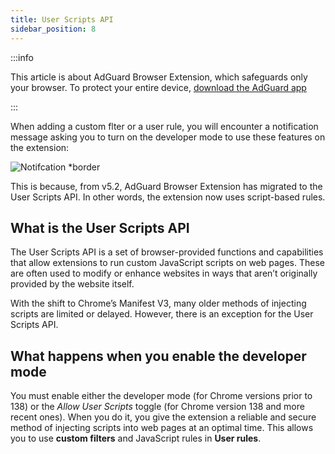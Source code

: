 ```yaml
---
title: User Scripts API
sidebar_position: 8
---
```


:::info

This article is about AdGuard Browser Extension, which safeguards only your browser. To protect your entire device, [download the AdGuard app](https://adguard.com/download.html?auto=true)

:::

When adding a custom flter or a user rule, you will encounter a notification message asking you to turn on the developer mode to use these features on the extension: 

![Notifcation *border](https://cdn.adtidy.org/content/Kb/ad_blocker/browser_extension/dev-mode-ext.png)

This is because, from v5.2, AdGuard Browser Extension has migrated to the User Scripts API. In other words, the extension now uses script-based rules.

## What is the User Scripts API

The User Scripts API is a set of browser-provided functions and capabilities that allow extensions to run custom JavaScript scripts on web pages. These are often used to modify or enhance websites in ways that aren’t originally provided by the website itself.

With the shift to Chrome’s Manifest V3, many older methods of injecting scripts are limited or delayed. However, there is an exception for the User Scripts API.

## What happens when you enable the developer mode

You must enable either the developer mode (for Chrome versions prior to 138) or the *Allow User Scripts* toggle (for Chrome version 138 and more recent ones). When you do it, you give the extension a reliable and secure method of injecting scripts into web pages at an optimal time. This allows you to use **custom filters** and JavaScript rules in **User rules**.
